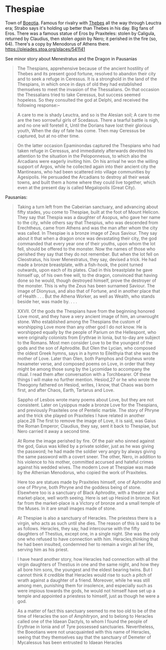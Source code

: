 # Thespiae

Town of  [Boeotia](/Places/Boeotia.md). Famous for rivalry with [Thebes](/Places/Thebes.md) all the way through Leuctra era; Strabo says it's holding up better than Thebes in his day.  Big fans of Eros.  There was a famous statue of Eros by Praxiteles: stolen by Caligula, returned by Claudius, then stolen _again_ by Nero; it perished in the fire (so, 64).  There's a copy by Menodorus of Athens there. https://pleiades.stoa.org/places/541141

See minor story about Menestratus and the Dragon in Pausanias

> The Thespians, apprehensive because of the ancient hostility of Thebes and its present good fortune, resolved to abandon their city and to seek a refuge in Ceressus. It is a stronghold in the land of the Thespians, in which once in days of old they had established themselves to meet the invasion of the Thessalians. On that occasion the Thessalians tried to take Ceressus, but success seemed hopeless. So they consulted the god at Delphi, and received the following response:–

>    A care to me is shady Leuctra, and so is the Alesian soil;
>    A care to me are the two sorrowful girls of Scedasus.
>    There a tearful battle is nigh, and no one will foretell it,
>    Until the Dorians have lost their glorious youth,
>    When the day of fate has come.
>    Then may Ceressus be captured, but at no other time.

> On the latter occasion Epaminondas captured the Thespians who had taken refuge in Ceressus, and immediately afterwards devoted his attention to the situation in the Peloponnesus, to which also the Arcadians were eagerly inviting him. On his arrival he won the willing support of Argos, while he collected again into their ancient city the Mantineans, who had been scattered into village communities by Agesipolis. He persuaded the Arcadians to destroy all their weak towns, and built them a home where they could live together, which even at the present day is called Megalopolis (Great City).

Pausanias:

>  Taking a turn left from the Cabeirian sanctuary, and advancing about fifty stades, you come to Thespiae, built at the foot of Mount Helicon. They say that Thespia was a daughter of Asopus, who gave her name to the city, while others say that Thespius, who was descended from Erechtheus, came from Athens and was the man after whom the city was called.
>  In Thespiae is a bronze image of Zeus Saviour. They say about it that when a dragon once was devastating their city, the god commanded that every year one of their youths, upon whom the lot fell, should be offered to the monster. Now the names of those who perished they say that they do not remember. But when the lot fell on Cleostratus, his lover Menestratus, they say, devised a trick.
>  He had made a bronze breastplate, with a fish-hook, the point turned outwards, upon each of its plates. Clad in this breastplate he gave himself up, of his own free will, to the dragon, convinced that having done so he would, though destroyed himself, prove the destroyer of the monster. This is why the Zeus has been surnamed Saviour. The image of Dionysus, and also that of Fortune, and in another place that of Health . . . But the Athena Worker, as well as Wealth, who stands beside her, was made by. . . .

>  XXVII. Of the gods the Thespians have from the beginning honored Love most, and they have a very ancient image of him, an unwrought stone. Who established among the Thespians the custom of worshipping Love more than any other god I do not know. He is worshipped equally by the people of Parium on the Hellespont, who were originally colonists from Erythrae in Ionia, but to-day are subject to the Romans.
>  Most men consider Love to be the youngest of the gods and the son of Aphrodite. But Olen the Lycian, who composed the oldest Greek hymns, says in a hymn to Eileithyia that she was the mother of Love. Later than Olen, both Pamphos and Orpheus wrote hexameter verse, and composed poems on Love, in order that they might be among those sung by the Lycomidae to accompany the ritual. I read them after conversation with a Torchbearer. Of these things I will make no further mention. Hesiod,27 or he who wrote the Theogony fathered on Hesiod, writes, I know, that Chaos was born first, and after Chaos, Earth, Tartarus and Love.

> Sappho of Lesbos wrote many poems about Love, but they are not consistent. Later on Lysippus made a bronze Love for the Thespians, and previously Praxiteles one of Pentelic marble. The story of Phryne and the trick she played on Praxiteles I have related in another place.28 The first to remove the image of Love, it is said, was Gaius the Roman Emperor; Claudius, they say, sent it back to Thespiae, but Nero carried it away a second time.

>  At Rome the image perished by fire. Of the pair who sinned against the god, Gaius was killed by a private soldier, just as he was giving the password; he had made the soldier very angry by always giving the same password with a covert sneer. The other, Nero, in addition to his violence to his mother, committed accursed and hateful crimes against his wedded wives. The modern Love at Thespiae was made by the Athenian Menodorus, who copied the work of Praxiteles.

>  Here too are statues made by Praxiteles himself, one of Aphrodite and one of Phryne, both Phryne and the goddess being of stone. Elsewhere too is a sanctuary of Black Aphrodite, with a theater and a market-place, well worth seeing. Here is set up Hesiod in bronze. Not far from the market-place is a Victory of bronze and a small temple of the Muses. In it are small images made of stone.

>  At Thespiae is also a sanctuary of Heracles. The priestess there is a virgin, who acts as such until she dies. The reason of this is said to be as follows. Heracles, they say, had intercourse with the fifty daughters of Thestius, except one, in a single night. She was the only one who refused to have connection with him. Heracles,thinking that he had been insulted, condemned her to remain a virgin all her life, serving him as his priest.

>  I have heard another story, how Heracles had connection with all the virgin daughters of Thestius in one and the same night, and how they all bore him sons, the youngest and the eldest bearing twins. But I cannot think it credible that Heracles would rise to such a pitch of wrath against a daughter of a friend. Moreover, while he was still among men, punishing them for insolence, and especially such as were impious towards the gods, he would not himself have set up a temple and appointed a priestess to himself, just as though he were a god.

>  As a matter of fact this sanctuary seemed to me too old to be of the time of Heracles the son of Amphitryon, and to belong to Heracles called one of the Idaean Dactyls, to whom I found the people of Erythrae in Ionia and of Tyre possessed sanctuaries. Nevertheless, the Boeotians were not unacquainted with this name of Heracles, seeing that they themselves say that the sanctuary of Demeter of Mycalessus has been entrusted to Idaean Heracles